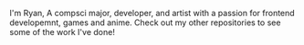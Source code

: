 I'm Ryan, A compsci major, developer, and artist with a passion for frontend developemnt, games and anime. Check out my other repositories to see some of the work I've done!
